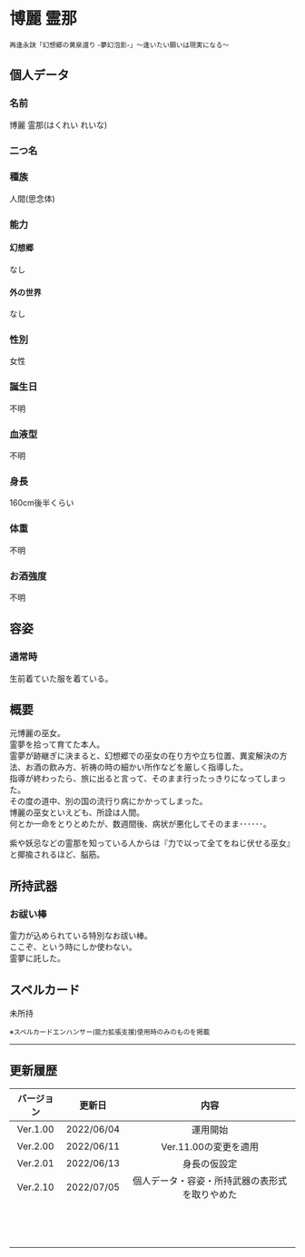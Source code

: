 # 博麗 霊那
<sup>再逢永訣「幻想郷の黄泉還り -夢幻泡影-」〜逢いたい願いは現実になる〜</sup>

## 個人データ
### 名前
博麗 霊那(はくれい れいな)

### 二つ名


### 種族
人間(思念体)

### 能力
#### 幻想郷
なし

#### 外の世界
なし

### 性別
女性

### 誕生日
不明

### 血液型
不明

### 身長
160cm後半くらい

### 体重
不明

### お酒強度
不明

## 容姿
### 通常時
生前着ていた服を着ている。

## 概要
元博麗の巫女。<br />
霊夢を拾って育てた本人。<br />
霊夢が跡継ぎに決まると、幻想郷での巫女の在り方や立ち位置、異変解決の方法、お酒の飲み方、祈祷の時の細かい所作などを厳しく指導した。<br />
指導が終わったら、旅に出ると言って、そのまま行ったっきりになってしまった。<br />
その度の道中、別の国の流行り病にかかってしまった。<br />
博麗の巫女といえども、所詮は人間。<br />
何とか一命をとりとめたが、数週間後、病状が悪化してそのまま･･････。<br />

紫や妖忌などの霊那を知っている人からは『力で以って全てをねじ伏せる巫女』と揶揄されるほど、脳筋。

## 所持武器
### お祓い棒
霊力が込められている特別なお祓い棒。<br />
ここぞ、という時にしか使わない。<br />
霊夢に託した。

## スペルカード
未所持

<sup>
※スペルカードエンハンサー(能力拡張支援)使用時のみのものを掲載
</sup>

***

## 更新履歴
|バージョン|更新日|内容|
|:---:|:---:|:---:|
|Ver.1.00|2022/06/04|運用開始|
|Ver.2.00|2022/06/11|Ver.11.00の変更を適用|
|Ver.2.01|2022/06/13|身長の仮設定|
|Ver.2.10|2022/07/05|個人データ・容姿・所持武器の表形式を取りやめた|
||||
||||
||||
||||
||||
||||
||||
||||
||||
||||
||||
||||
||||

